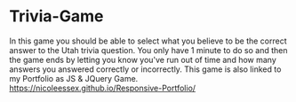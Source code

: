 # Trivia-Game
In this game you should be able to select what you believe to be the correct answer to the Utah trivia question.
You only have 1 minute to do so and then the game ends by letting you know you've run out of time and how many answers you answered correctly or incorrectly.
This game is also linked to my Portfolio as JS & JQuery Game.
https://nicoleessex.github.io/Responsive-Portfolio/

